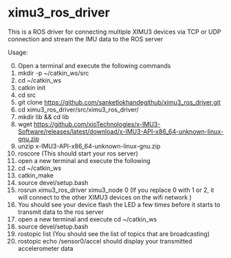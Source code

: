 # ximu3_ros_driver

This is a ROS driver for connecting multiple XIMU3 devices via TCP or UDP connection and stream the IMU data to the ROS server

Usage:


0. Open a terminal and execute the following commands
1. mkdir -p ~/catkin_ws/src
2. cd ~/catkin_ws
3. catkin init
4. cd src
5. git clone https://github.com/sanketlokhandegithub/ximu3_ros_driver.git
6. cd ximu3_ros_driver/src/ximu3_ros_driver/
7. mkdir lib && cd lib
8. wget https://github.com/xioTechnologies/x-IMU3-Software/releases/latest/download/x-IMU3-API-x86_64-unknown-linux-gnu.zip
9. unzip x-IMU3-API-x86_64-unknown-linux-gnu.zip
10. roscore (This should start your ros server)
11. open a new terminal and execute the following
12. cd ~/catkin_ws
13. catkin_make
14. source devel/setup.bash
15. rosrun ximu3_ros_driver ximu3_node 0 (If you replace 0 with 1 or 2, it will connect to the other XIMU3 devices on the wifi network )
17. You should see your device flash the LED a few times before it starts to transmit data to the ros server
18. open a new terminal and execute cd ~/catkin_ws
19. source devel/setup.bash
20. rostopic list (You should see the list of topics that are broadcasting)
21. rostopic echo /sensor0/accel should display your transmitted accelerometer data
